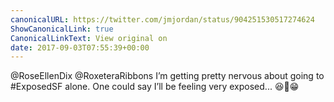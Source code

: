 ```yaml
---
canonicalURL: https://twitter.com/jmjordan/status/904251530517274624
ShowCanonicalLink: true
CanonicalLinkText: View original on
date: 2017-09-03T07:55:39+00:00
---
```

@RoseEllenDix @RoxeteraRibbons I’m getting pretty nervous about going to #ExposedSF alone. One could say I’ll be feeling very exposed... 😆🤣😁